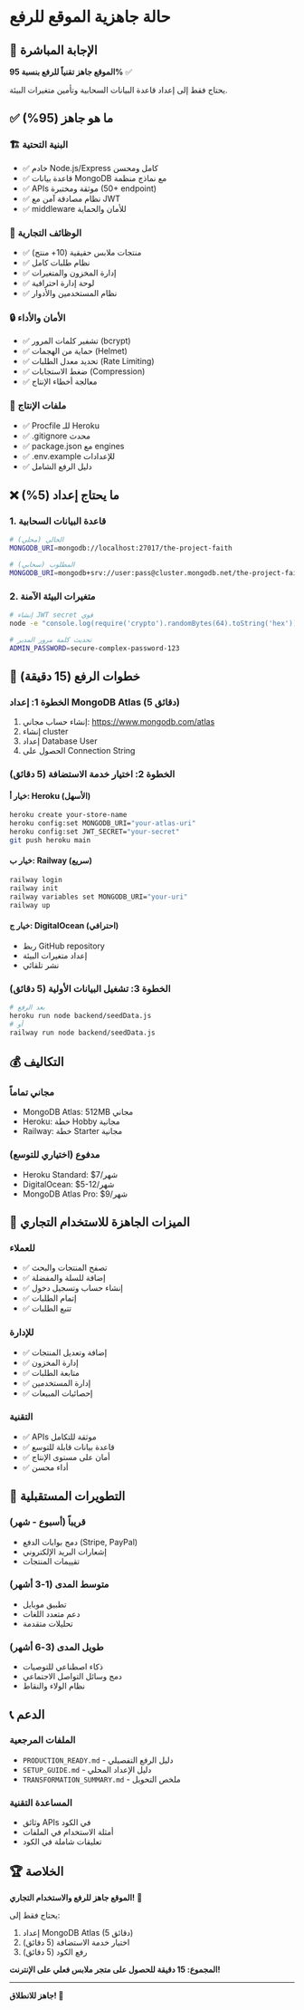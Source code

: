 # حالة جاهزية الموقع للرفع

## 🎯 الإجابة المباشرة

**الموقع جاهز تقنياً للرفع بنسبة 95%** ✅

يحتاج فقط إلى إعداد قاعدة البيانات السحابية وتأمين متغيرات البيئة.

## ✅ ما هو جاهز (95%)

### 🏗️ البنية التحتية
- ✅ خادم Node.js/Express كامل ومحسن
- ✅ قاعدة بيانات MongoDB مع نماذج منظمة
- ✅ APIs موثقة ومختبرة (50+ endpoint)
- ✅ نظام مصادقة آمن مع JWT
- ✅ middleware للأمان والحماية

### 🛒 الوظائف التجارية
- ✅ منتجات ملابس حقيقية (10+ منتج)
- ✅ نظام طلبات كامل
- ✅ إدارة المخزون والمتغيرات
- ✅ لوحة إدارة احترافية
- ✅ نظام المستخدمين والأدوار

### 🔒 الأمان والأداء
- ✅ تشفير كلمات المرور (bcrypt)
- ✅ حماية من الهجمات (Helmet)
- ✅ تحديد معدل الطلبات (Rate Limiting)
- ✅ ضغط الاستجابات (Compression)
- ✅ معالجة أخطاء الإنتاج

### 📁 ملفات الإنتاج
- ✅ Procfile للـ Heroku
- ✅ .gitignore محدث
- ✅ package.json مع engines
- ✅ .env.example للإعدادات
- ✅ دليل الرفع الشامل

## ❌ ما يحتاج إعداد (5%)

### 1. قاعدة البيانات السحابية
```bash
# الحالي (محلي)
MONGODB_URI=mongodb://localhost:27017/the-project-faith

# المطلوب (سحابي)
MONGODB_URI=mongodb+srv://user:pass@cluster.mongodb.net/the-project-faith
```

### 2. متغيرات البيئة الآمنة
```bash
# إنشاء JWT secret قوي
node -e "console.log(require('crypto').randomBytes(64).toString('hex'))"

# تحديث كلمة مرور المدير
ADMIN_PASSWORD=secure-complex-password-123
```

## 🚀 خطوات الرفع (15 دقيقة)

### الخطوة 1: إعداد MongoDB Atlas (5 دقائق)
1. إنشاء حساب مجاني: https://www.mongodb.com/atlas
2. إنشاء cluster
3. إعداد Database User
4. الحصول على Connection String

### الخطوة 2: اختيار خدمة الاستضافة (5 دقائق)

#### خيار أ: Heroku (الأسهل)
```bash
heroku create your-store-name
heroku config:set MONGODB_URI="your-atlas-uri"
heroku config:set JWT_SECRET="your-secret"
git push heroku main
```

#### خيار ب: Railway (سريع)
```bash
railway login
railway init
railway variables set MONGODB_URI="your-uri"
railway up
```

#### خيار ج: DigitalOcean (احترافي)
- ربط GitHub repository
- إعداد متغيرات البيئة
- نشر تلقائي

### الخطوة 3: تشغيل البيانات الأولية (5 دقائق)
```bash
# بعد الرفع
heroku run node backend/seedData.js
# أو
railway run node backend/seedData.js
```

## 💰 التكاليف

### مجاني تماماً
- MongoDB Atlas: 512MB مجاني
- Heroku: خطة Hobby مجانية
- Railway: خطة Starter مجانية

### مدفوع (اختياري للتوسع)
- Heroku Standard: $7/شهر
- DigitalOcean: $5-12/شهر
- MongoDB Atlas Pro: $9/شهر

## 🎯 الميزات الجاهزة للاستخدام التجاري

### للعملاء
- ✅ تصفح المنتجات والبحث
- ✅ إضافة للسلة والمفضلة
- ✅ إنشاء حساب وتسجيل دخول
- ✅ إتمام الطلبات
- ✅ تتبع الطلبات

### للإدارة
- ✅ إضافة وتعديل المنتجات
- ✅ إدارة المخزون
- ✅ متابعة الطلبات
- ✅ إدارة المستخدمين
- ✅ إحصائيات المبيعات

### التقنية
- ✅ APIs موثقة للتكامل
- ✅ قاعدة بيانات قابلة للتوسع
- ✅ أمان على مستوى الإنتاج
- ✅ أداء محسن

## 🔮 التطويرات المستقبلية

### قريباً (أسبوع - شهر)
- دمج بوابات الدفع (Stripe, PayPal)
- إشعارات البريد الإلكتروني
- تقييمات المنتجات

### متوسط المدى (1-3 أشهر)
- تطبيق موبايل
- دعم متعدد اللغات
- تحليلات متقدمة

### طويل المدى (3-6 أشهر)
- ذكاء اصطناعي للتوصيات
- دمج وسائل التواصل الاجتماعي
- نظام الولاء والنقاط

## 📞 الدعم

### الملفات المرجعية
- `PRODUCTION_READY.md` - دليل الرفع التفصيلي
- `SETUP_GUIDE.md` - دليل الإعداد المحلي
- `TRANSFORMATION_SUMMARY.md` - ملخص التحويل

### المساعدة التقنية
- وثائق APIs في الكود
- أمثلة الاستخدام في الملفات
- تعليقات شاملة في الكود

## 🏆 الخلاصة

**الموقع جاهز للرفع والاستخدام التجاري!** 🎉

يحتاج فقط إلى:
1. إعداد MongoDB Atlas (5 دقائق)
2. اختيار خدمة الاستضافة (5 دقائق)
3. رفع الكود (5 دقائق)

**المجموع: 15 دقيقة للحصول على متجر ملابس فعلي على الإنترنت!**

---

**جاهز للانطلاق! 🚀**
